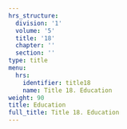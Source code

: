 ```yaml
---
hrs_structure:
  division: '1'
  volume: '5'
  title: '18'
  chapter: ''
  section: ''
type: title
menu:
  hrs:
    identifier: title18
    name: Title 18. Education
weight: 90
title: Education
full_title: Title 18. Education
---
```

